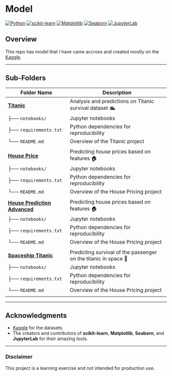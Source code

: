 # Model

[![Python](https://img.shields.io/badge/Python-3.8%2B-blue)](https://www.python.org/)
[![scikit-learn](https://img.shields.io/badge/scikit--learn-1.0-orange)](https://scikit-learn.org/)
[![Matplotlib](https://img.shields.io/badge/Matplotlib-3.4.3-yellow)](https://matplotlib.org/)
[![Seaborn](https://img.shields.io/badge/Seaborn-0.11.2-blueviolet)](https://seaborn.pydata.org/)
[![JupyterLab](https://img.shields.io/badge/JupyterLab-3.0.0-green)](https://jupyter.org/)

## Overview

This repo has model that I have came accross and created mostly on the [Kaggle](https://www.kaggle.com/).

---

## Sub-Folders
| Folder Name             | Description                                                                 |
|-------------------------|-----------------------------------------------------------------------------|
| [**Titanic**](https://github.com/cmd-HMN/practice_models/tree/main/titanic)             | Analysis and predictions on Titanic survival dataset     🛳️                 |
| ├── `notebooks/`        | Jupyter notebooks                                                          |
| ├── `requirements.txt`  | Python dependencies for reproducibility                                   |
| └── `README.md`         | Overview of the Titanic project                                           |
|                                                                                                   |
| [**House Price**](https://github.com/cmd-HMN/practice_models/tree/main/house_pricing)         | Predicting house prices based on features 🏠                               |
| ├── `notebooks/`        | Jupyter notebooks                                                          |
| ├── `requirements.txt`  | Python dependencies for reproducibility                                   |
| └── `README.md`         | Overview of the House Pricing project                                           |
|                                                                                                   |
| [**House Prediction Advanced**](https://github.com/cmd-HMN/practice_models/tree/main/house_prediction_advanced)         | Predicting house prices based on features 🏠                               |
| ├── `notebooks/`        | Jupyter notebooks                                                          |
| ├── `requirements.txt`  | Python dependencies for reproducibility                                   |
| └── `README.md`         | Overview of the House Pricing project                                           |
|                                                                                                   |
| [**Spaceship Titanic**](https://github.com/cmd-HMN/practice_models/tree/main/spaceship_titanic)         | Predicting survival of the passenger on the titanic in space  🌌                                |
| ├── `notebooks/`        | Jupyter notebooks                                                          |
| ├── `requirements.txt`  | Python dependencies for reproducibility                                   |
| └── `README.md`         | Overview of the House Pricing project                                           |
|                                                                                                   |


---

## Acknowledgments 

- [Kaggle](https://www.kaggle.com/) for the datasets.
- The creators and contributors of **scikit-learn**, **Matplotlib**, **Seaborn**, and **JupyterLab** for their amazing tools.

---

### Disclaimer

This project is a learning exercise and not intended for production use.
